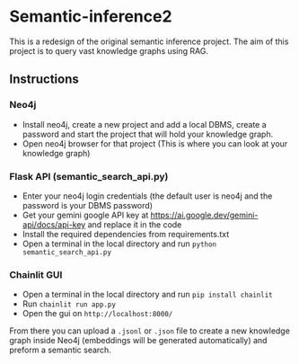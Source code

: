 # Semantic-inference2
This is a redesign of the original semantic inference project. The aim of this project is to query vast knowledge graphs using RAG.

## Instructions
### Neo4j
- Install neo4j, create a new project and add a local DBMS, create a password and start the project that will hold your knowledge graph.
- Open neo4j browser for that project (This is where you can look at your knowledge graph)
### Flask API (semantic_search_api.py)
- Enter your neo4j login credentials (the default user is neo4j and the password is your DBMS password)
- Get your gemini google API key at https://ai.google.dev/gemini-api/docs/api-key and replace it in the code
- Install the required dependencies from requirements.txt
- Open a terminal in the local directory and run ```python semantic_search_api.py```
### Chainlit GUI
- Open a terminal in the local directory and run ```pip install chainlit```
- Run ```chainlit run app.py```
- Open the gui on ```http://localhost:8000/```

From there you can upload a ```.jsonl``` or ```.json``` file to create a new knowledge graph inside Neo4j (embeddings will be generated automatically) and preform a semantic search.
